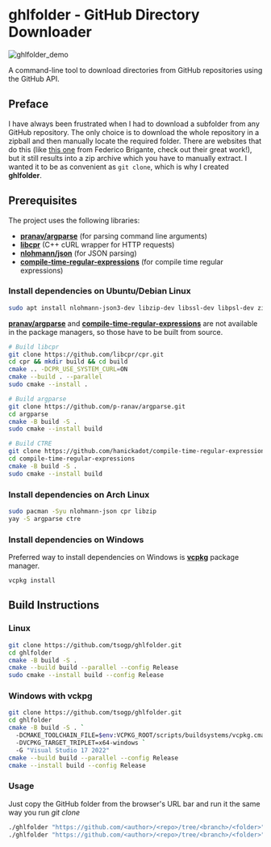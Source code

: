 # ghlfolder - **GitHub Directory Downloader**  

![ghlfolder_demo](https://github.com/user-attachments/assets/aecf2980-8a61-41af-8d63-7e8fa148b9f8)

A command-line tool to download directories from GitHub repositories using the GitHub API.

## **Preface**

I have always been frustrated when I had to download a subfolder from any GitHub repository. 
The only choice is to download the whole repository in a zipball and then manually locate the required folder. 
There are websites that do this (like [this one](https://github.com/download-directory/download-directory.github.io) from Federico Brigante, check out their great work!), 
but it still results into a zip archive which you have to manually extract. I wanted it to be as convenient as ```git clone```,
which is why I created **ghlfolder**.


## **Prerequisites**  

The project uses the following libraries:   
- **[pranav/argparse](https://github.com/p-ranav/argparse)** (for parsing command line arguments)
- **[libcpr](https://github.com/libcpr/cpr)** (C++ cURL wrapper for HTTP requests)  
- **[nlohmann/json](https://github.com/nlohmann/json)** (for JSON parsing)
- **[compile-time-regular-expressions](https://github.com/hanickadot/compile-time-regular-expressions)** (for compile time regular expressions)

### **Install dependencies on Ubuntu/Debian Linux**

```sh
sudo apt install nlohmann-json3-dev libzip-dev libssl-dev libpsl-dev zipcmp zipmerge ziptool 
```

**[pranav/argparse](https://github.com/p-ranav/argparse)** and **[compile-time-regular-expressions](https://github.com/hanickadot/compile-time-regular-expressions)** are not available in the package managers, so those have to be built from source.

```sh
# Build libcpr
git clone https://github.com/libcpr/cpr.git
cd cpr && mkdir build && cd build
cmake .. -DCPR_USE_SYSTEM_CURL=ON
cmake --build . --parallel
sudo cmake --install .

# Build argparse
git clone https://github.com/p-ranav/argparse.git
cd argparse
cmake -B build -S .
sudo cmake --install build

# Build CTRE
git clone https://github.com/hanickadot/compile-time-regular-expressions.git
cd compile-time-regular-expressions
cmake -B build -S .
sudo cmake --install build
```
### **Install dependencies on Arch Linux**

```sh
sudo pacman -Syu nlohmann-json cpr libzip
yay -S argparse ctre
```

### **Install dependencies on Windows**

Preferred way to install dependencies on Windows is **[vcpkg](https://github.com/microsoft/vcpkg)** package manager.

```
vcpkg install
```

## **Build Instructions**

### Linux

```sh
git clone https://github.com/tsogp/ghlfolder.git
cd ghlfolder
cmake -B build -S .
cmake --build build --parallel --config Release
sudo cmake --install build --config Release
```

### Windows with vckpg

```sh
git clone https://github.com/tsogp/ghlfolder.git
cd ghlfolder
cmake -B build -S . `
  -DCMAKE_TOOLCHAIN_FILE=$env:VCPKG_ROOT/scripts/buildsystems/vcpkg.cmake `
  -DVCPKG_TARGET_TRIPLET=x64-windows `
  -G "Visual Studio 17 2022"
cmake --build build --parallel --config Release
cmake --install build --config Release
```

### **Usage**
Just copy the GitHub folder from the browser's URL bar and run it the same way you run *git clone*
```sh
./ghlfolder "https://github.com/<author>/<repo>/tree/<branch>/<folder>"
./ghlfolder "https://github.com/<author>/<repo>/tree/<branch>/<folder>" --output_dir=/home/user
```
